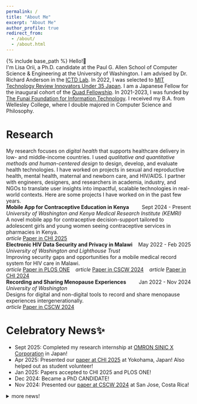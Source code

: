 ```yaml
---
permalink: /
title: "About Me"
excerpt: "About Me"
author_profile: true
redirect_from:
  - /about/
  - /about.html
---
```


{% include base_path %}
Hello!👋

I'm Lisa Orii, a Ph.D. candidate at the Paul G. Allen School of Computer Science & Engineering at the University of Washington. I am advised by Dr. Richard Anderson in the [ICTD Lab](https://ictd.cs.washington.edu/). In 2022, I was selected to [MIT Technology Review Innovators Under 35 Japan](https://www.technologyreview.jp/l/innovators_jp/under35jp_2022). I am a Japanese Fellow for the inaugural cohort of the [Quad Fellowship](https://www.quadfellowship.org/quad-fellows). In 2021-2023, I was funded by [The Funai Foundation for Information Technology](https://www.funaifoundation.jp/english/english002.html). I received my B.A. from Wellesley College, where I double majored in Computer Science and Philosophy.


<!-- [船井情報科学振興財団](https://www.funaifoundation.jp/index.html)の奨学生です。[留学報告書](https://funaifoundation.jp/grantee.php?id=379&type=phd)を書いています。Computer scienceかinformation scienceの海外大学院を検討している方はぜひご覧ください！ -->

# Research

My research focuses on *digital health* that supports healthcare delivery in low- and middle-income countries. I used *qualitative and quantitative methods and human-centered design* to design, develop, and evaluate health technologies. I have worked on projects in sexual and reproductive health, mental health, maternal and newborn care, and HIV/AIDS. I partner with engineers, designers, and researchers in academia, industry, and NGOs to translate user insights into impactful, scalable technologies in real-world contexts. Here are some projects I have worked on in the past few years.

<!-- ## Mobile App for Contraceptive Education in Kenya
&nbsp;&nbsp;&nbsp;&nbsp;
Designed a novel mobile app that provides contraceptive decision-support tailored to adolescent girls and young women seeing contraceptive services in pharmacies in Kenya. -->

<head>
  <link rel="stylesheet" href="https://fonts.googleapis.com/icon?family=Material+Icons">
  <style>
    .item-title .date {
      float: right;
    }      
    .title .title {
      float: left;
    }
    .material-icons{
    display: inline-flex;
    vertical-align: top;
    }
    p {
      margin: 0px;
      padding: 0px;
    }
  </style>
</head>
<div class="col-md-9">
    <div class="item-title">
        <span class="title"><strong>Mobile App for Contraceptive Education in Kenya</strong></span>
        <span class="date">Sept 2024 - Present</span>
    </div>
    <span><i>University of Washington and Kenya Medical Research Institute (KEMRI)</i></span>
    <br>
    <span>A novel mobile app for contraceptive decision-support tailored to adolescent girls and young women seeing contraceptive services in pharmacies in Kenya.</span>
</div>
<i class="material-icons">article</i>
<a href="https://dl.acm.org/doi/10.1145/3706598.3713508" target="_blank">Paper in CHI 2025</a>

<div class="col-md-9">
    <div class="item-title">
        <span class="title"><strong>Electronic HIV Data Security and Privacy in Malawi</strong></span>
        <span class="date">May 2022 - Feb 2025</span>
    </div>
    <span><i>University of Washington and Lighthouse Trust</i></span>
    <br>
    <span>Improving security gaps and opportunities for a mobile medical record system for HIV care in Malawi.</span>
</div>
<i class="material-icons">article</i>
<a href="https://journals.plos.org/plosone/article?id=10.1371/journal.pone.0296531" target="_blank">Paper in PLOS ONE</a>
&nbsp;&nbsp;
<i class="material-icons">article</i>
<a href="https://dl.acm.org/doi/10.1145/3637323" target="_blank">Paper in CSCW 2024</a>
&nbsp;&nbsp;
<i class="material-icons">article</i>
<a href="https://dl.acm.org/doi/10.1145/3613904.3642245" target="_blank">Paper in CHI 2024</a>

<div class="col-md-9">
    <div class="item-title">
        <span class="title"><strong>Recording and Sharing Menopause Experiences</strong></span>
        <span class="date">Jan 2022 - Nov 2024</span>
    </div>
    <span><i>University of Washington</i></span>
    <br>
    <span>Designs for digital and non-digital tools to record and share menopause experiences intergenerationally.</span>
</div>
<i class="material-icons">article</i>
<a href="https://dl.acm.org/doi/10.1145/3686975" target="_blank">Paper in CSCW 2024</a>

<!-- <div class="col-md-9">
    <div class="item-title">
        <span class="title"><strong>Designing for Speech Practice Systems</strong></span>
        <span class="date">Mar 2020 - May 2022</span>
    </div>
    <span><i>University of Tokyo</i></span>
    <br>
    <span>Understanding the impact of listening to speech role models and voice manipulation on the self-perception of speech and voice.</span>
</div>
<i class="material-icons">article</i>
<a href="https://dl.acm.org/doi/10.1145/3491102.3502093" target="_blank">Paper in CHI 2022</a> -->




<!--
<div class = "row">
  <div class="column card-body text-center">
      <img class = "center images" src="images/global_health.png">
          <h3><b>Global Health</b></h3>
          <p>I work with global health researchers and the Ministries of Health to address pressing health challenges around the world.</p>
  </div>
  <div class="column card-body text-center">
      <img class = "center images" src="images/smartphone.png">
        <h3><b>Technology</b></h3>
        <p>I examine, design, develop, and deploy mobile devices that can enable healthcare delivery.</p>
  </div>
  <div class="column card-body text-center">
      <img class = "center images" src="images/human.png">
          <h3><b>Human-Computer Interaction</b></h3>
          <p>I apply HCI frameworks and methods to design, deploy, and improve technologies for global health.</p>
  </div>
</div>
-->

# Celebratory News✨
* Sept 2025: Completed my research internship at [OMRON SINIC X Corporation](https://www.omron.com/sinicx/en/) in Japan!
* Apr 2025: Presented our [paper at CHI 2025](https://dl.acm.org/doi/10.1145/3706598.3713508) at Yokohama, Japan! Also helped out as student volunteer!
* Jan 2025: Papers accepted to CHI 2025 and PLOS ONE!
* Dec 2024: Became a PhD CANDIDATE!
* Nov 2024: Presented our [paper at CSCW 2024](https://dl.acm.org/doi/pdf/10.1145/3637323) at San Jose, Costa Rica!


<details closed>
  <summary markdown="span">more news!</summary>
  <div markdown=1>

  * May 2024: Presented our Best Paper Honorable Mention [paper at CHI 2024](https://dl.acm.org/doi/pdf/10.1145/3613904.3642245) at Honolulu!
  * Apr 2024: Our CSCW paper is published in PACM HCI journal. Here is the [PDF](https://dl.acm.org/doi/pdf/10.1145/3637323)!
  * Apr 2024: Awarded the Horton-Hallowell Fellowship from Wellesley College!
  * Apr 2024: Started my internship with [PATH](https://www.path.org/) in [Digital Square](https://digitalsquare.org/) and Primary Health Care teams!
  * Apr 2024: Conducted fieldwork in Kenya for research!
  * Mar 2024: Paper accepted to CHI 2024: [Link to paper](https://arxiv.org/pdf/2404.04444.pdf)!
  * Jan 2024: Awarded a grant from the UW Global Innovation Fund for our work on app dev for contraceptive education in Kenya!
  * Nov 2023: Paper accepted to CSCW 2024!
  * June 2023: Attended the [Quad Fellowship Summit in Melbourne, Australia](https://www.quadfellowship.org/updates/2023-quad-fellowship-summit).
  * Dec 2022: Selected to the inaugural cohort of the [Quad Fellowship](https://www.quadfellowship.org/quad-fellows)!
  * Nov 2022: Selected to [MIT Technology Review Innovators Under 35 Japan](https://www.technologyreview.jp/l/innovators_jp/under35jp_2022)!
  * Sept 2022: Conducted fieldwork research at a HIV clinic in Malawi for 2 weeks
  * June 2022: Helped organize and attended ICTD and ACM COMPASS 2022 at UW!
  * May 2022: Attended my first in-person conference at CHI 2022 where I presented our paper ["Designing for Speech Practice Systems: How Do User-Controlled Voice Manipulation and Model Speakers Impact Self-Perceptions of Voice?"](https://dl.acm.org/doi/pdf/10.1145/3491102.3502093)!
  * Sept 2021: Officially started my Ph.D. at UW!
  * Sept 2021: Attended AutomotiveUI '21 and presented our paper ["Perceptions of Trucking Automation: Insights from the r/Truckers Community"](https://dl.acm.org/doi/pdf/10.1145/3409118.3475154)!
  * June 2021: Graduated from Wellesley College
  * May 2021: Attended my first (virtual) conference at CHI 2021
  * Apr 2021: Committed to University of Washington CS Ph.D. program!
  * Nov 2020: Selected as a Grantee of [Funai Overseas Scholarship](https://funaifoundation.jp/scholarship/en/scholarship_guidelines_phd.html)
  
  </div>
</details>


<style>
.column {
  float: left;
  width: 33%;
  padding: 10px; 
}
.text-center {
    text-align: center !important;
}
.card-body {
    flex: 1 1 auto;
    min-height: 1px;
    height: 330px; 
    width: 
}
.center {
  margin-left: auto;
  margin-right: auto;
}
.images{
  width: 100px;
  height: auto;
}

@media screen and (max-width: 600px) { /*responsive layout*/
  .column {
    width: 100%;
  }
}
</style>

<!-- Getting started
======
1. Register a GitHub account if you don't have one and confirm your e-mail (required!)
1. Fork [this repository](https://github.com/academicpages/academicpages.github.io) by clicking the "fork" button in the top right.
1. Go to the repository's settings (rightmost item in the tabs that start with "Code", should be below "Unwatch"). Rename the repository "[your GitHub username].github.io", which will also be your website's URL.
1. Set site-wide configuration and create content & metadata (see below -- also see [this set of diffs](http://archive.is/3TPas) showing what files were changed to set up [an example site](https://getorg-testacct.github.io) for a user with the username "getorg-testacct")
1. Upload any files (like PDFs, .zip files, etc.) to the files/ directory. They will appear at https://[your GitHub username].github.io/files/example.pdf.  
1. Check status by going to the repository settings, in the "GitHub pages" section

Site-wide configuration
------
The main configuration file for the site is in the base directory in [_config.yml](https://github.com/academicpages/academicpages.github.io/blob/master/_config.yml), which defines the content in the sidebars and other site-wide features. You will need to replace the default variables with ones about yourself and your site's github repository. The configuration file for the top menu is in [_data/navigation.yml](https://github.com/academicpages/academicpages.github.io/blob/master/_data/navigation.yml). For example, if you don't have a portfolio or blog posts, you can remove those items from that navigation.yml file to remove them from the header.

Create content & metadata
------
For site content, there is one markdown file for each type of content, which are stored in directories like _publications, _talks, _posts, _teaching, or _pages. For example, each talk is a markdown file in the [_talks directory](https://github.com/academicpages/academicpages.github.io/tree/master/_talks). At the top of each markdown file is structured data in YAML about the talk, which the theme will parse to do lots of cool stuff. The same structured data about a talk is used to generate the list of talks on the [Talks page](https://academicpages.github.io/talks), each [individual page](https://academicpages.github.io/talks/2012-03-01-talk-1) for specific talks, the talks section for the [CV page](https://academicpages.github.io/cv), and the [map of places you've given a talk](https://academicpages.github.io/talkmap.html) (if you run this [python file](https://github.com/academicpages/academicpages.github.io/blob/master/talkmap.py) or [Jupyter notebook](https://github.com/academicpages/academicpages.github.io/blob/master/talkmap.ipynb), which creates the HTML for the map based on the contents of the _talks directory).

**Markdown generator**

I have also created [a set of Jupyter notebooks](https://github.com/academicpages/academicpages.github.io/tree/master/markdown_generator
) that converts a CSV containing structured data about talks or presentations into individual markdown files that will be properly formatted for the academicpages template. The sample CSVs in that directory are the ones I used to create my own personal website at stuartgeiger.com. My usual workflow is that I keep a spreadsheet of my publications and talks, then run the code in these notebooks to generate the markdown files, then commit and push them to the GitHub repository.

How to edit your site's GitHub repository
------
Many people use a git client to create files on their local computer and then push them to GitHub's servers. If you are not familiar with git, you can directly edit these configuration and markdown files directly in the github.com interface. Navigate to a file (like [this one](https://github.com/academicpages/academicpages.github.io/blob/master/_talks/2012-03-01-talk-1.md) and click the pencil icon in the top right of the content preview (to the right of the "Raw | Blame | History" buttons). You can delete a file by clicking the trashcan icon to the right of the pencil icon. You can also create new files or upload files by navigating to a directory and clicking the "Create new file" or "Upload files" buttons.

Example: editing a markdown file for a talk
![Editing a markdown file for a talk](/images/editing-talk.png)

For more info
------
More info about configuring academicpages can be found in [the guide](https://academicpages.github.io/markdown/). The [guides for the Minimal Mistakes theme](https://mmistakes.github.io/minimal-mistakes/docs/configuration/) (which this theme was forked from) might also be helpful. -->
